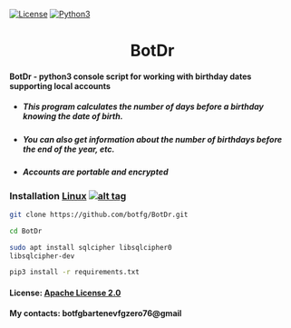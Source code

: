 [![License](https://img.shields.io/badge/License-Apache_2.0-blue.svg?style=flat-square)](https://github.com/botfg/BotDr/blob/master/LICENSE)  [![Python3](https://img.shields.io/badge/Python-3-green.svg?style=flat-square)](https://www.python.org/downloads/)
# <center> BotDr </center>
#### BotDr - python3 console script for working with birthday dates supporting local accounts


* ##### This program calculates the number of days before a birthday knowing the date of birth.
* ##### You can also get information about the number of birthdays before the end of the year, etc.
* ##### Accounts are portable and encrypted


### Installation [Linux](https://wikipedia.org/wiki/Linux) [![alt tag](http://icons.iconarchive.com/icons/dakirby309/simply-styled/32/OS-Linux-icon.png)](https://fr.wikipedia.org/wiki/Linux)

```bash
git clone https://github.com/botfg/BotDr.git
```
```bash
cd BotDr
```
```bash
sudo apt install sqlcipher libsqlcipher0 
libsqlcipher-dev
```
```bash
pip3 install -r requirements.txt
```

#### License: [Apache License 2.0](https://apache.org/licenses/LICENSE-2.0.txt)

#### My contacts: botfgbartenevfgzero76@gmail
